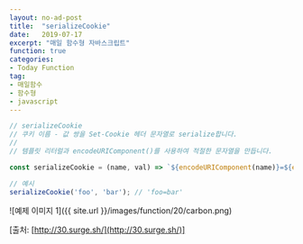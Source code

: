 ```yaml
---
layout: no-ad-post
title:  "serializeCookie"
date:   2019-07-17
excerpt: "매일 함수형 자바스크립트"
function: true
categories:
- Today Function
tag:
- 매일함수
- 함수형
- javascript
---
```


```javascript
// serializeCookie
// 쿠키 이름 - 값 쌍을 Set-Cookie 헤더 문자열로 serialize합니다.
// 
// 템플릿 리터럴과 encodeURIComponent()를 사용하여 적절한 문자열을 만듭니다.

const serializeCookie = (name, val) => `${encodeURIComponent(name)}=${encodeURIComponent(val)}`;

// 예시
serializeCookie('foo', 'bar'); // 'foo=bar'
```

![예제 이미지 1]({{ site.url }}/images/function/20/carbon.png)

[출처: [http://30.surge.sh/](http://30.surge.sh/)]
